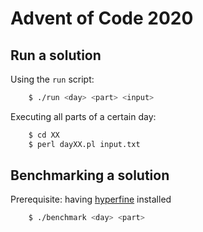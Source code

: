 # Advent of Code 2020
## Run a solution
Using the `run` script:
```sh
    $ ./run <day> <part> <input>
```

Executing all parts of a certain day:
```sh
    $ cd XX
    $ perl dayXX.pl input.txt
```

## Benchmarking a solution
Prerequisite: having [hyperfine](https://github.com/sharkdp/hyperfine) installed

```sh
    $ ./benchmark <day> <part>
```